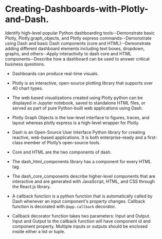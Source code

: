 # Creating-Dashboards-with-Plotly-and-Dash.
Identify high-level popular Python dashboarding tools--Demonstrate basic Plotly, Plotly.graph_objects, and Plotly express commands--Demonstrate using Dash and basic Dash components (core and HTML)--Demonstrate adding different dashboard elements including text boxes, dropdown, graphs, and others--Apply interactivity to dash core and HTML components--Describe how a dashboard can be used to answer critical business questions.

- Dashboards can produce real-time visuals. 

- Plotly is an interactive, open-source plotting library that supports over 40 chart types. 

- The web based visualizations created using Plotly python can be displayed in Jupyter notebook, saved to standalone HTML files, or served as part of pure Python-built web applications using Dash. 

- Plotly Graph Objects is the low-level interface to figures, traces, and layout whereas plotly express is a high-level wrapper for Plotly. 

- Dash is an Open-Source User Interface Python library for creating reactive, web-based applications. It is both enterprise-ready and a first-class member of Plotly’s open-source tools. 

- Core and HTML are the two components of dash. 

- The dash_html_components library has a component for every HTML tag. 

- The dash_core_components describe higher-level components that are interactive and are generated with JavaScript, HTML, and CSS through the React.js library. 

- A callback function is a python function that is automatically called by Dash whenever an input component's property changes. Callback function is decorated with `@app.callback` decorator. 

- Callback decorator function takes two parameters: Input and Output. Input and Output to the callback function will have component id and component property. Multiple inputs or outputs should be enclosed inside either a list or tuple.
